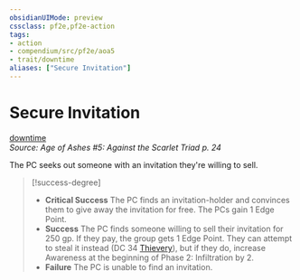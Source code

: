 ```yaml
---
obsidianUIMode: preview
cssclass: pf2e,pf2e-action
tags:
- action
- compendium/src/pf2e/aoa5
- trait/downtime
aliases: ["Secure Invitation"]
---
```

# Secure Invitation
[downtime](rules/traits/downtime.md "Downtime Action & Ability Trait")  
*Source: Age of Ashes #5: Against the Scarlet Triad p. 24*  


The PC seeks out someone with an invitation they're willing to sell.

> [!success-degree] 
> - **Critical Success** The PC finds an invitation-holder and convinces them to give away the invitation for free. The PCs gain 1 Edge Point.
> - **Success** The PC finds someone willing to sell their invitation for 250 gp. If they pay, the group gets 1 Edge Point. They can attempt to steal it instead (DC 34 [Thievery](compendium/skills.md#Thievery)), but if they do, increase Awareness at the beginning of Phase 2: Infiltration by 2.
> - **Failure** The PC is unable to find an invitation.
